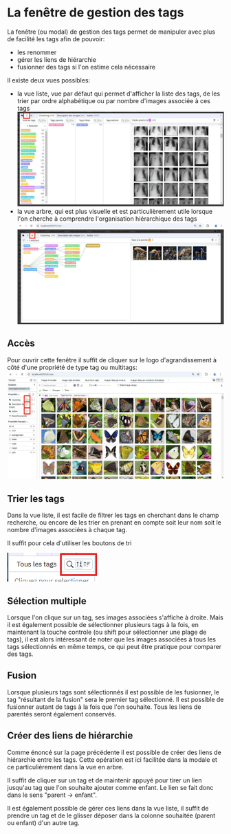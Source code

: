# La fenêtre de gestion des tags

La fenêtre (ou modal) de gestion des tags permet de manipuler avec plus de facilité les tags afin de pouvoir:
- les renommer
- gérer les liens de hiérarchie
- fusionner des tags si l'on estime cela nécessaire

Il existe deux vues possibles:
- la vue liste, vue par défaut qui permet d'afficher la liste des tags, de les trier par ordre alphabétique ou par nombre d'images associée à ces tags![Alt text](../images/VueListe.png)
- la vue arbre, qui est plus visuelle et est particulièrement utile lorsque l'on cherche à comprendre l'organisation hiérarchique des tags ![Alt text](../images/VueArbre.png)

## Accès

Pour ouvrir cette fenêtre il suffit de cliquer sur le logo d'agrandissement à côté d'une propriété de type tag ou multitags:
![Alt text](../images/ouvrirGestionTags.png)

## Trier les tags

Dans la vue liste, il est facile de filtrer les tags en cherchant dans le champ recherche, ou encore de les trier en prenant en compte soit leur nom soit le nombre d'images associées à chaque tag. 

Il suffit pour cela d'utiliser les boutons de tri

![Alt text](../images/sorttagsmodals.png)



## Sélection multiple

Lorsque l'on clique sur un tag, ses images associées s'affiche à droite. Mais il est également possible de sélectionner plusieurs tags à la fois, en maintenant la touche controle (ou shift pour sélectionner une plage de tags), il est alors intéressant de noter que les images associées à tous les tags sélectionnés en même temps, ce qui peut être pratique pour comparer des tags.

## Fusion

Lorsque plusieurs tags sont sélectionnés il est possible de les fusionner, le tag "résultant de la fusion" sera le premier tag sélectionné. Il est possible de fusionner autant de tags à la fois que l'on souhaite. Tous les liens de parentés seront également conservés.

## Créer des liens de hiérarchie

Comme énoncé sur la page précédente il est possible de créer des liens de hiérarchie entre les tags. Cette opération est ici facilitée dans la modale et ce particulièrement dans la vue en arbre. 

Il suffit de cliquer sur un tag et de maintenir appuyé pour tirer un lien jusqu'au tag que l'on souhaite ajouter comme enfant. Le lien se fait donc dans le sens "parent -> enfant". 

Il est également possible de gérer ces liens dans la vue liste, il suffit de prendre un tag et de le glisser déposer dans la colonne souhaitée (parent ou enfant) d'un autre tag. 
